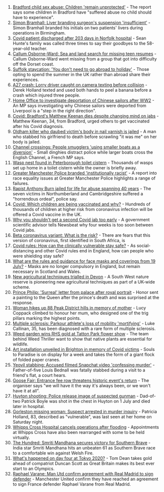 1. [Bradford child sex abuse: Children 'remain unprotected'](https://www.bbc.co.uk/news/uk-england-leeds-57982761) - The report says some children in Bradford have "suffered abuse no child should have to experience".
2. [Simon Bramhall: Liver branding surgeon's suspension 'insufficient'](https://www.bbc.co.uk/news/uk-england-birmingham-57987154) - Simon Bramhall branded his initials on two patients' livers during operations in Birmingham.
3. [Covid patient discharged after 203 days in Norfolk hospital](https://www.bbc.co.uk/news/uk-england-norfolk-57988590) - Sean Hunte's family was called three times to say their goodbyes to the 58-year-old teacher.
4. [Callum Osborne-Ward: Sea and land search for missing teen resumes](https://www.bbc.co.uk/news/uk-england-dorset-57980977) - Callum Osborne-Ward went missing from a group that got into difficulty off the Dorset coast.
5. [Suffolk staycation: 'You don't need to go abroad to holiday'](https://www.bbc.co.uk/news/uk-england-suffolk-57947334) - Those opting to spend the summer in the UK rather than abroad share their experiences.
6. [A27 crash: Lorry driver caught on camera texting before collision](https://www.bbc.co.uk/news/uk-england-sussex-57988029) - Derek Holland texted and used both hands to peel a banana before a crash which injured three people.
7. [Home Office to investigate deportation of Chinese sailors after WW2](https://www.bbc.co.uk/news/uk-england-merseyside-57967833) - An MP says investigating why Chinese sailors were deported from Liverpool is a "step in the right direction".
8. [Covid: Bradford's Matthew Keenan dies despite changing mind on jabs](https://www.bbc.co.uk/news/uk-england-leeds-57984561) - Matthew Keenan, 34, from Bradford, urged others to get vaccinated after his Covid diagnosis.
9. [Oldham killer who daubed victim's body in nail varnish is jailed](https://www.bbc.co.uk/news/uk-england-manchester-57984198) - A man who stabbed his girlfriend to death before scrawling "it was me" on her body is jailed.
10. [Channel crossings: People smugglers 'using smaller boats as a diversion'](https://www.bbc.co.uk/news/uk-england-kent-57981919) - Small dinghies distract police while larger boats cross the English Channel, a French MP says.
11. [Wasp nest found in Peterborough toilet cistern](https://www.bbc.co.uk/news/uk-england-cambridgeshire-57977680) - Thousands of wasps set up home in a toilet cistern while the owner is briefly away.
12. [Greater Manchester Police branded 'institutionally racist'](https://www.bbc.co.uk/news/uk-england-manchester-57982273) - A report into race equality issues at Greater Manchester Police highlights a range of failures.
13. [Rapist Anthony Burn jailed for life for abuse spanning 40 years](https://www.bbc.co.uk/news/uk-england-tyne-57971725) - The seven victims in Northumberland and Cambridgeshire suffered a "horrendous ordeal", police say.
14. [Covid: Which children are being vaccinated and why?](https://www.bbc.co.uk/news/health-57888429) - Hundreds of thousands of children at higher risk from coronavirus infection will be offered a Covid vaccine in the UK.
15. [Why you shouldn't get a second Covid jab too early](https://www.bbc.co.uk/news/newsbeat-57682233) - A government scientific advisor tells Newsbeat why four weeks is too soon between Covid jabs.
16. [Beta coronavirus variant: What is the risk?](https://www.bbc.co.uk/news/health-55534727) - There are fears that this version of coronavirus, first identified in South Africa, is
17. [Covid rules: How can the clinically vulnerable stay safe?](https://www.bbc.co.uk/news/health-51997151) - As social-distancing and other Covid rules end in England, how can people who were shielding stay safe?
18. [What are the rules and guidance for face masks and coverings from 19 July?](https://www.bbc.co.uk/news/health-51205344) - Masks are no longer compulsory in England, but remain necessary in Scotland and Wales.
19. [New agricultural techniques trialled in Devon](https://www.bbc.co.uk/news/uk-england-devon-57990881) - A South West nature reserve is pioneering new agricultural techniques as part of a UK-wide scheme.
20. [Prince Philip: 'Surreal' letter from palace after royal portrait](https://www.bbc.co.uk/news/uk-england-beds-bucks-herts-57989375) - Honor sent a painting to the Queen after the prince's death and was surprised at the response.
21. [Woman hikes up 88 Peak District hills in memory of mother](https://www.bbc.co.uk/news/uk-england-manchester-57982402) - Lucy Coppack climbed to honour her mum, who designed one of the trig pillars marking the highest points.
22. [Multiple sclerosis: Parkour athlete's loss of mobility 'mortifying'](https://www.bbc.co.uk/news/uk-england-nottinghamshire-57932996) - Luke Callinan, 35, has been diagnosed with a rare form of multiple sclerosis.
23. [Weed garden wins RHS gold at Tatton Park flower show](https://www.bbc.co.uk/news/uk-england-manchester-57961460) - The team behind Weed Thriller want to show that native plants are essential for wildlife.
24. [Art installation unveiled in Brighton in memory of Covid victims](https://www.bbc.co.uk/news/uk-england-sussex-57985230) - Souls to Paradise is on display for a week and takes the form of a giant flock of folded paper cranes.
25. [Yeovil stabbing: Accused filmed Snapchat video 'confessing murder'](https://www.bbc.co.uk/news/uk-england-somerset-57988671) - Father-of-five Louis Bednall was fatally stabbed during a visit to a friend's flat, a court hears.
26. [Goose Fair: Entrance fee row threatens historic event's return](https://www.bbc.co.uk/news/uk-england-nottinghamshire-57969299) - The organiser says "we will have it the way it's always been, or we won't have it at all".
27. [Huyton shooting: Police release image of suspected gunman](https://www.bbc.co.uk/news/uk-england-merseyside-57984441) - Dad-of-two Patrick Boyle was shot in the chest in Huyton on 1 July and died later in hospital.
28. [Gorleston missing woman: Suspect arrested in murder inquiry](https://www.bbc.co.uk/news/uk-england-norfolk-57982688) - Patricia Holland, 83, described as "vulnerable", was last seen at her home on Saturday night.
29. [Whipps Cross Hospital cancels operations after flooding](https://www.bbc.co.uk/news/uk-england-london-57964769) - Appointments at Whipps Cross have also been rearranged with some to be held virtually.
30. [The Hundred: Smriti Mandhana secures victory for Southern Brave](https://www.bbc.co.uk/sport/cricket/57989496) - India star Smriti Mandhana hits an unbeaten 61 as Southern Brave race to a comfortable win against Welsh Fire.
31. [What's happened on day four at Tokyo 2020?](https://www.bbc.co.uk/sport/olympics/57980135) - Tom Dean takes gold ahead of compatriot Duncan Scott as Great Britain makes its best ever start to an Olympics.
32. [Raphael Varane: Man Utd confirm agreement with Real Madrid to sign defender](https://www.bbc.co.uk/sport/football/57885665) - Manchester United confirm they have reached an agreement to sign France defender Raphael Varane from Real Madrid.
